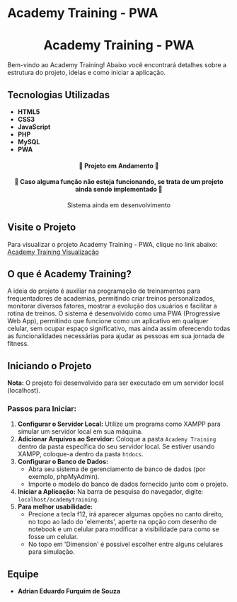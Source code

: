 # Academy Training - PWA

<h1 align="center">Academy Training - PWA</h1>

Bem-vindo ao Academy Training! Abaixo você encontrará detalhes sobre a estrutura do projeto, ideias e como iniciar a aplicação.

## Tecnologias Utilizadas
- **HTML5**
- **CSS3**
- **JavaScript**
- **PHP**
- **MySQL**
- **PWA**

<h4 align="center">🚧 Projeto em Andamento 🚧</h4>
<h4 align="center">🚧 Caso alguma função não esteja funcionando, se trata de um projeto ainda sendo implementado 🚧</h4>
<p align="center">Sistema ainda em desenvolvimento</p>

## Visite o Projeto
Para visualizar o projeto Academy Training - PWA, clique no link abaixo:
[Academy Training Visualização](https://academytreining.netlify.app/)

## O que é Academy Training?
A ideia do projeto é auxiliar na programação de treinamentos para frequentadores de academias, permitindo criar treinos personalizados, monitorar diversos fatores, mostrar a evolução dos usuários e facilitar a rotina de treinos. O sistema é desenvolvido como uma PWA (Progressive Web App), permitindo que funcione como um aplicativo em qualquer celular, sem ocupar espaço significativo, mas ainda assim oferecendo todas as funcionalidades necessárias para ajudar as pessoas em sua jornada de fitness.

## Iniciando o Projeto
**Nota:** O projeto foi desenvolvido para ser executado em um servidor local (localhost).

### Passos para Iniciar:
1. **Configurar o Servidor Local:** Utilize um programa como XAMPP para simular um servidor local em sua máquina.
2. **Adicionar Arquivos ao Servidor:** Coloque a pasta `Academy Training` dentro da pasta específica do seu servidor local. Se estiver usando XAMPP, coloque-a dentro da pasta `htdocs`.
3. **Configurar o Banco de Dados:**
   - Abra seu sistema de gerenciamento de banco de dados (por exemplo, phpMyAdmin).
   - Importe o modelo do banco de dados fornecido junto com o projeto.
4. **Iniciar a Aplicação:** Na barra de pesquisa do navegador, digite: `localhost/academytraining`.
5. **Para melhor usabilidade:**
   - Precione a tecla f12, irá aparecer algumas opções no canto direito, no topo ao lado do 'elements', aperte na opção com desenho de notebook e um celular para modificar a visibilidade para como se fosse um celular.
   - No topo em 'Dimension' é possivel escolher entre alguns celulares para simulação.
## Equipe
- **Adrian Eduardo Furquim de Souza**

